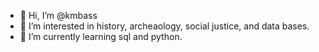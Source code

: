 - 👋 Hi, I’m @kmbass
- 👀 I’m interested in history, archeaology, social justice, and data bases. 
- 🌱 I’m currently learning sql and python. 


<!---
kmbass/kmbass is a ✨ special ✨ repository because its `README.md` (this file) appears on your GitHub profile.
You can click the Preview link to take a look at your changes.
--->
